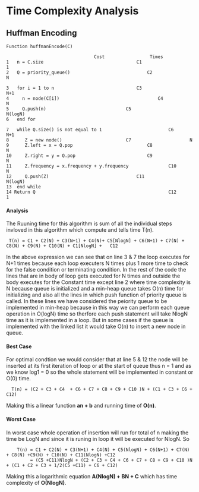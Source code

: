 # Time Complexity Analysis
## Huffman Encoding
    Function huffmanEncode(C)   

							         Cost                 Times
    1   n = C.size    		           		         C1			            1
    2   Q = priority_queue()            		         C2			            N  

    3   for i = 1 to n		          		         C3			           N+1
    4     n = node(C[i]) 	                                 C4                                 N
    5     Q.push(n)				                 C5			          N(logN)       
    6   end for

    7   while Q.size() is not equal to 1                         C6			            N+1
    8      Z = new node()			      	 	 C7			             N
    9      Z.left = x = Q.pop			       	         C8			             N
    10     Z.right = y = Q.pop			                 C9			             N
    11     Z.frequency = x.frequency + y.frequency               C10		                     N
    12     Q.push(Z)        				         C11				  N(logN)
    13  end while
    14 Return Q                                                  C12                                 1

#### Analysis
The Ruuning time for this algorithm is sum of all the  individual steps invloved in this algorithm which compute and tells 
time T(n).

     T(n) = C1 + C2(N) + C3(N+1) + C4(N)+ C5[NlogN] + C6(N+1) + C7(N) + C8(N) + C9(N) + C10(N) + C1[NlogN] +   C12  

In the above expression we can see that on line 3 & 7 the loop executes for N+1 times because each loop executers N times plus 1 more time to check for the false condition or terminating condition. In the rest of the code the lines that are in body of loop gets executed for N times and outside the body executes for the Constant time except line 2 where time complexity is N because queue is initialized and a min-heap queue takes O(n) time for initializing and also all the lines in which push function of priority queue is called. In these lines we have considered the peiority queue to be implemented in min-heap because in this way we can perform each queue operation in O(logN) time so therfore each push statement will take NlogN time as it is implemented in a loop. But in some cases if the queue is implemented with the linked list it would take O(n) to insert a new node in queue.
#### Best Case
For optimal condtion we would consider that at line 5 & 12 the node will be inserted at its first iteration of loop or at the start of queue thus n = 1 and as we know log1 = 0 so the whole statement will be implemented in constant or O(0) time.

	  T(n) = (C2 + C3 + C4  + C6 + C7 + C8 + C9 + C10 )N + (C1 + C3 + C6 + C12)
	  
Making this a linear function **an + b** and running time of **O(n)**.
#### Worst Case
In worst case whole operation of insertion will run for total of n making the time be LogN and since it is runing in loop it will be executed for NlogN.
So

        T(n) = C1 + C2(N) + C3(N+1) + C4(N) + C5(NlogN) + C6(N+1) + C7(N) + C8(N) +C9(N) + C10(N) + C11(NlogN) +C12
		     = (C5 +C11)NlogN + (C2 + C3 + C4 + C6 + C7 + C8 + C9 + C10 )N + (C1 + C2 + C3 + 1/2(C5 +C11) + C6 + C12)

Making this a logarithmic equation **A(NlogN) + BN + C** which has time complexity of **O(NlogN)**.
